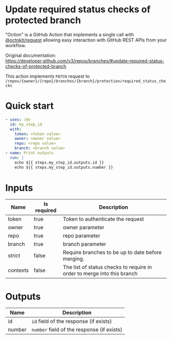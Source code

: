 # Update required status checks of protected branch

"Oction" is a GitHub Action that implements a single call with 
[@octokit/request](https://www.npmjs.com/package/@octokit/request)
allowing easy interaction with GitHub REST APIs from your workflow.

Original documentation: https://developer.github.com/v3/repos/branches/#update-required-status-checks-of-protected-branch

This action implements `PATCH` request to `/repos/{owner}/{repo}/branches/{branch}/protection/required_status_checks`


# Quick start

```yaml
- uses: /@v
  id: my_step_id
  with:
    token: <token value>
    owner: <owner value>
    repo: <repo value>
    branch: <branch value>
- name: Print outputs
  run: |
    echo ${{ steps.my_step_id.outputs.id }}
    echo ${{ steps.my_step_id.outputs.number }}
```


# Inputs

| Name | Is required | Description |
|---|---|---|
|token|true|Token to authenticate the request
|owner|true|owner parameter
|repo|true|repo parameter
|branch|true|branch parameter
|strict|false|Require branches to be up to date before merging.
|contexts|false|The list of status checks to require in order to merge into this branch

# Outputs

| Name | Description |
|---|---|
|id|`id` field of the response (if exists)|
|number|`number` field of the response (if exists)|

